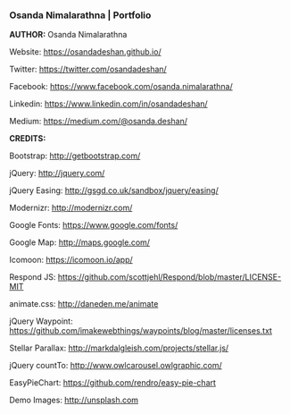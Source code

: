 
### Osanda Nimalarathna | Portfolio

**AUTHOR:**
Osanda Nimalarathna

Website: https://osandadeshan.github.io/

Twitter: https://twitter.com/osandadeshan/

Facebook: https://www.facebook.com/osanda.nimalarathna/

Linkedin: https://www.linkedin.com/in/osandadeshan/

Medium: https://medium.com/@osanda.deshan/


**CREDITS:**

Bootstrap: http://getbootstrap.com/

jQuery: http://jquery.com/

jQuery Easing: http://gsgd.co.uk/sandbox/jquery/easing/

Modernizr: http://modernizr.com/

Google Fonts: https://www.google.com/fonts/

Google Map: http://maps.google.com/

Icomoon: https://icomoon.io/app/

Respond JS: https://github.com/scottjehl/Respond/blob/master/LICENSE-MIT

animate.css: http://daneden.me/animate

jQuery Waypoint: https://github.com/imakewebthings/waypoints/blog/master/licenses.txt

Stellar Parallax: http://markdalgleish.com/projects/stellar.js/

jQuery countTo: http://www.owlcarousel.owlgraphic.com/

EasyPieChart: https://github.com/rendro/easy-pie-chart

Demo Images: http://unsplash.com

